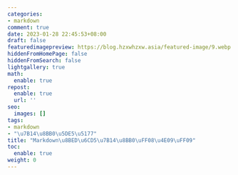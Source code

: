 ```yaml
---
categories:
- markdown
comment: true
date: 2023-01-28 22:45:53+08:00
draft: false
featuredimagepreview: https://blog.hzxwhzxw.asia/featured-image/9.webp
hiddenFromHomePage: false
hiddenFromSearch: false
lightgallery: true
math:
  enable: true
repost:
  enable: true
  url: ''
seo:
  images: []
tags:
- markdown
- "\u7B14\u8BB0\u5DE5\u5177"
title: "Markdown\u8BED\u6CD5\u7B14\u8BB0\uFF08\u4E09\uFF09"
toc:
  enable: true
weight: 0
---
```

<!--more-->